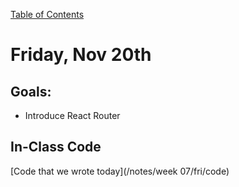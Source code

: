 [Table of Contents](/README.md)

# Friday, Nov 20th




## Goals:
* Introduce React Router


## In-Class Code
[Code that we wrote today](/notes/week 07/fri/code)
